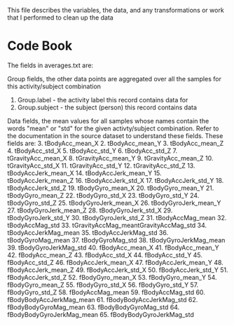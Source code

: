 This file describes the variables, the data, and any transformations or work that I performed to clean up the data

# Code Book
The fields in averages.txt are:

Group fields, the other data points are aggregated over all the samples for this activity/subject combination
 1. Group.label - the activity label this record contains data for
 2. Group.subject - the subject (person) this record contains data

Data fields, the mean values for all samples whose names contain the words "mean" or "std" for the given activty/subject combination. Refer to the documentation in the source dataset to understand these fields. These fields are:
 3. tBodyAcc_mean_X
 2. tBodyAcc_mean_Y
 3. tBodyAcc_mean_Z
 4. tBodyAcc_std_X
 5. tBodyAcc_std_Y
 6. tBodyAcc_std_Z
 7. tGravityAcc_mean_X
 8. tGravityAcc_mean_Y
 9. tGravityAcc_mean_Z
 10. tGravityAcc_std_X
 11. tGravityAcc_std_Y
 12. tGravityAcc_std_Z
 13. tBodyAccJerk_mean_X
 14. tBodyAccJerk_mean_Y
 15. tBodyAccJerk_mean_Z
 16. tBodyAccJerk_std_X
 17. tBodyAccJerk_std_Y
 18. tBodyAccJerk_std_Z
 19. tBodyGyro_mean_X
 20. tBodyGyro_mean_Y
 21. tBodyGyro_mean_Z
 22. tBodyGyro_std_X
 23. tBodyGyro_std_Y
 24. tBodyGyro_std_Z
 25. tBodyGyroJerk_mean_X
 26. tBodyGyroJerk_mean_Y
 27. tBodyGyroJerk_mean_Z
 28. tBodyGyroJerk_std_X
 29. tBodyGyroJerk_std_Y
 30. tBodyGyroJerk_std_Z
 31. tBodyAccMag_mean
 32. tBodyAccMag_std
 33. tGravityAccMag_meantGravityAccMag_std
 34. tBodyAccJerkMag_mean
 35. tBodyAccJerkMag_std
 36. tBodyGyroMag_mean
 37. tBodyGyroMag_std
 38. tBodyGyroJerkMag_mean
 39. tBodyGyroJerkMag_std
 40. fBodyAcc_mean_X
 41. fBodyAcc_mean_Y
 42. fBodyAcc_mean_Z
 43. fBodyAcc_std_X
 44. fBodyAcc_std_Y
 45. fBodyAcc_std_Z
 46. fBodyAccJerk_mean_X
 47. fBodyAccJerk_mean_Y
 48. fBodyAccJerk_mean_Z
 49. fBodyAccJerk_std_X
 50. fBodyAccJerk_std_Y
 51. fBodyAccJerk_std_Z
 52. fBodyGyro_mean_X
 53. fBodyGyro_mean_Y
 54. fBodyGyro_mean_Z
 55. fBodyGyro_std_X
 56. fBodyGyro_std_Y
 57. fBodyGyro_std_Z
 58. fBodyAccMag_mean
 59. fBodyAccMag_std
 60. fBodyBodyAccJerkMag_mean
 61. fBodyBodyAccJerkMag_std
 62. fBodyBodyGyroMag_mean
 63. fBodyBodyGyroMag_std
 64. fBodyBodyGyroJerkMag_mean
 65. fBodyBodyGyroJerkMag_std
